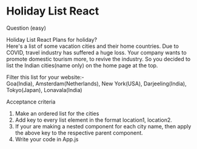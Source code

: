 # Holiday List React
Question (easy)

Holiday List React
Plans for holiday?<br>
Here's a list of some vacation cities and their home countries. Due to COVID, travel industry has suffered a huge loss. Your company wants to promote domestic tourism more, to revive the industry. So you decided to list the Indian cities(name only) on the home page at the top.

Filter this list for your website:-<br>
Goa(India), Amsterdam(Netherlands), New York(USA), Darjeeling(India), Tokyo(Japan), Lonavala(India)

Acceptance criteria
1. Make an ordered list for the cities
2. Add key to every list element in the format location1, location2.
3. If your are making a nested component for each city name, then apply the above key to the respective parent component.
4. Write your code in App.js



